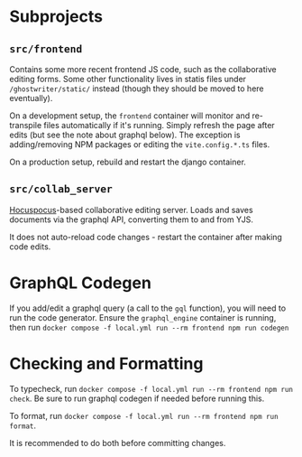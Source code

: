 
# Subprojects

## `src/frontend`

Contains some more recent frontend JS code, such as the collaborative editing forms. Some other functionality lives in statis files under `/ghostwriter/static/` instead (though they should be moved to here eventually).

On a development setup, the `frontend` container will monitor and re-transpile files automatically if it's running. Simply refresh the page after edits (but see the note about graphql below). The exception is adding/removing NPM packages or editing the `vite.config.*.ts` files.

On a production setup, rebuild and restart the django container.

## `src/collab_server`

[Hocuspocus](https://tiptap.dev/docs/hocuspocus/introduction)-based collaborative editing server. Loads and saves documents via the graphql API, converting them to and from YJS.

It does not auto-reload code changes - restart the container after making code edits.

# GraphQL Codegen

If you add/edit a graphql query (a call to the `gql` function), you will need to run the code generator. Ensure the `graphql_engine` container is running, then run `docker compose -f local.yml run --rm frontend npm run codegen`

# Checking and Formatting

To typecheck, run `docker compose -f local.yml run --rm frontend npm run check`. Be sure to run graphql codegen if needed before running this.

To format, run `docker compose -f local.yml run --rm frontend npm run format`.

It is recommended to do both before committing changes.
